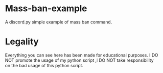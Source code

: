 # Mass-ban-example
A discord.py simple example of mass ban command.
# Legality
Everything you can see here has been made for educational purposes. I DO NOT promote the usage of my python script ,I DO NOT take responsibility on the bad usage of this python script.
